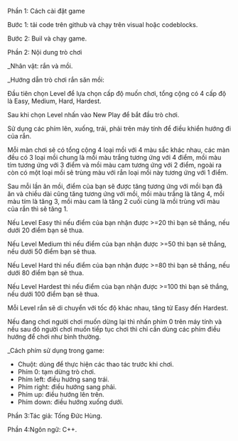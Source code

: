 Phần 1: Cách cài đặt game

Bước 1: tải code trên github và chạy trên visual hoặc codeblocks.

Bước 2: Buil và chạy game.

Phần 2: Nội dung trò chơi

_Nhân vật: rắn và mồi.

_Hướng dẫn trò chơi rắn săn mồi:

Đầu tiên chọn Level để lựa chọn cấp độ muốn chơi, tổng cộng có 4 cấp độ là Easy, Medium, Hard, Hardest.

Sau khi chọn Level nhấn vào New Play để bắt đầu trò chơi.

Sử dụng các phím lên, xuống, trái, phải trên máy tính để điều khiển hướng đi của rắn.

Mỗi màn chơi sẽ có tổng cộng 4 loại mồi với 4 màu sắc khác nhau, các màn đều có 3 loại mồi chung là mồi màu trắng tương ứng với 4 điểm, mồi màu tím tương ứng với 3 điểm và mồi màu cam tương ứng với 2 điểm, ngoài ra còn có một loại mồi sẽ trùng màu với rắn loại mồi này tương ứng với 1 điểm.

Sau mỗi lần ăn mồi, điểm của bạn sẽ được tăng tương ứng với mồi bạn đã ăn và chiều dài cũng tăng tương ứng với mồi, mồi màu trắng là tăng 4, mồi màu tím là tăng 3, mồi màu cam là tăng 2 cuối cùng là mồi trùng với màu của rắn thì sẽ tăng 1.

Nếu Level Easy thì nếu điểm của bạn nhận được >=20 thì bạn sẽ thắng, nếu dưới 20 điểm bạn sẽ thua.

Nếu Level Medium thì nếu điểm của bạn nhận được >=50 thì bạn sẽ thắng, nếu dưới 50 điểm bạn sẽ thua.

Nếu Level Hard thì nếu điểm của bạn nhận được >=80 thì bạn sẽ thắng, nếu dưới 80 điểm bạn sẽ thua.

Nếu Level Hardest thì nếu điểm của bạn nhận được >=100 thì bạn sẽ thắng, nếu dưới 100 điểm bạn sẽ thua.

Mỗi Level rắn sẽ di chuyển với tốc độ khác nhau, tăng từ Easy đến Hardest.

Nếu đang chơi người chơi muốn dừng lại thì nhấn phím 0 trên máy tính và nếu sau đó người chơi muốn tiếp tục chơi thì chỉ cần dùng các phím điều hướng để chơi như bình thường.

_Cách phím sử dụng trong game:
+ Chuột: dùng để thực hiện các thao tác trước khi chơi.
+ Phím 0: tạm dừng trò chơi.
+ Phím left: điều hướng sang trái.
+ Phím right: điều hướng sang phải.
+ Phím up: điều hướng lên trên.
+ Phím down: điều hướng xuống dưới.

Phần 3:Tác giả: Tống Đức Hùng.

Phần 4:Ngôn ngữ: C++.
